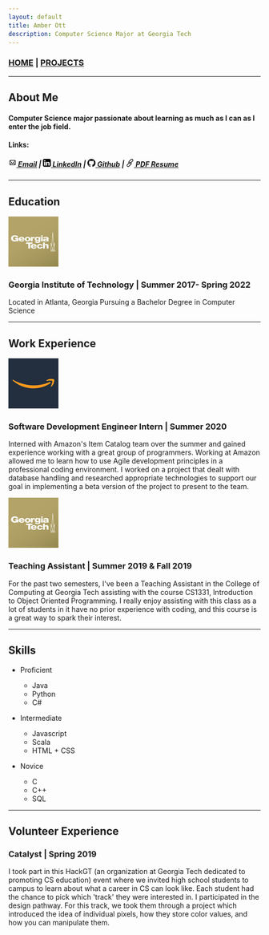 ```yaml
---
layout: default
title: Amber Ott
description: Computer Science Major at Georgia Tech
---
```


### [HOME](/index.md) | [PROJECTS](/projects.md)

---

## About Me

#### Computer Science major passionate about learning as much as I can as I enter the job field.

#### Links:
##### [![Email](/Email.png) Email](mailto:aott8@gatech.edu?Subject=Personal%20Website) | [![LinkedIn](/LinkedIn.png) LinkedIn](https://www.linkedin.com/in/amber-ott/) | [![Github](/Github.png) Github](https://github.com/aro126) | [![PDF Resume](/Link.png) PDF Resume](/Resume.pdf)

---

## Education

![Georgia Tech Logo](/GTLogo.png)
### Georgia Institute of Technology | Summer 2017- Spring 2022
Located in Atlanta, Georgia
Pursuing a Bachelor Degree in Computer Science

---

## Work Experience

![Amazon Logo](/AmazonLogo.png)
### Software Development Engineer Intern | Summer 2020
Interned with Amazon's Item Catalog team over the summer and gained experience working with a great group of programmers. Working at Amazon allowed me to learn how to use Agile development principles in a professional coding environment. I worked on a project that dealt with database handling and researched appropriate technologies to support our goal in implementing a beta version of the project to present to the team.

![Georgia Tech Logo](/GTLogo.png)
### Teaching Assistant | Summer 2019 & Fall 2019
For the past two semesters, I've been a Teaching Assistant in the College of
Computing at Georgia Tech assisting with the course CS1331, Introduction to
Object Oriented Programming. I really enjoy assisting with this class as a lot of
students in it have no prior experience with coding, and this course is a great way
to spark their interest.

---

## Skills

- Proficient
    - Java
    - Python
    - C#

- Intermediate
    - Javascript
    - Scala
    - HTML + CSS

- Novice
    - C
    - C++
    - SQL

---

## Volunteer Experience

### Catalyst | Spring 2019
I took part in this HackGT (an organization at Georgia Tech dedicated to promoting CS education) event where we invited high school students to campus to learn about what a career in CS can look like. Each student had the chance to pick which 'track' they were interested in. I participated in the design pathway. For this track, we took them through a project which introduced the idea of individual pixels, how they store color values, and how you can manipulate them.
